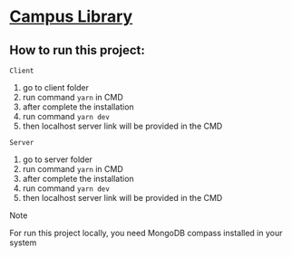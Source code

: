 # [Campus Library](https://project-3-2-c1dda.web.app/)

## How to run this project:
`Client`
1. go to client folder
1. run command `yarn` in CMD
1. after complete the installation 
1. run command `yarn dev`
1. then localhost server link will be provided in the CMD

`Server`
1. go to server folder
1. run command `yarn` in CMD
1. after complete the installation 
1. run command `yarn dev`
1. then localhost server link will be provided in the CMD


> [!NOTE]  
> For run this project locally, you need MongoDB compass installed in your system